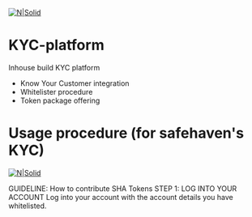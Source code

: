 [![N|Solid](https://safehaven.io/img/logo_color.png)](https://safehaven.io/)


# KYC-platform
Inhouse build KYC platform

  - Know Your Customer integration
  - Whitelister procedure
  - Token package offering

# Usage procedure (for safehaven's KYC)


[![N|Solid](https://safehaven.io/files/banners.png)](https://safehaven.io/)


GUIDELINE: How to contribute SHA Tokens
STEP 1: LOG INTO YOUR ACCOUNT
Log into your account with the account details you have whitelisted.

